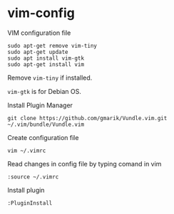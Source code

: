 # vim-config
VIM configuration file

```
sudo apt-get remove vim-tiny
sudo apt-get update
sudo apt install vim-gtk
sudo apt-get install vim
```

Remove ```vim-tiny``` if installed.

```vim-gtk``` is for Debian OS.

Install Plugin Manager
```
git clone https://github.com/gmarik/Vundle.vim.git ~/.vim/bundle/Vundle.vim
```

Create configuration file
```
vim ~/.vimrc
```

Read changes in config file by typing comand in vim
```
:source ~/.vimrc
```

Install plugin
```
:PluginInstall
```
